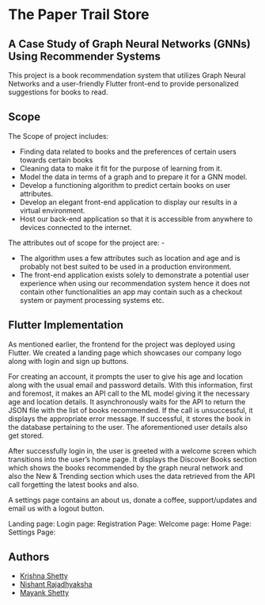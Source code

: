 # The Paper Trail Store

## A Case Study of Graph Neural Networks (GNNs) Using Recommender Systems
This project is a book recommendation system that utilizes Graph Neural Networks and a user-friendly Flutter front-end to provide personalized suggestions for books to read.

## Scope
The Scope of project includes: 
- Finding data related to books and the preferences of certain users towards certain books
- Cleaning data to make it fit for the purpose of learning from it.
- Model the data in terms of a graph and to prepare it for a GNN model.
- Develop a functioning algorithm to predict certain books on user attributes.
- Develop an elegant front-end application to display our results in a virtual environment.
- Host our back-end application so that it is accessible from anywhere to devices connected to the internet.

The attributes out of scope for the project are: -
- The algorithm uses a few attributes such as location and age and is probably not best suited to be used in a production environment.
- The front-end application exists solely to demonstrate a potential user experience when using our recommendation system hence it does not contain other functionalities an app may contain such as a checkout system or payment processing systems etc.

## Flutter Implementation
As mentioned earlier, the frontend for the project was deployed using Flutter. We created a landing page which showcases our company logo along with login and sign up buttons. 

For creating an account, it prompts the user to give his age and location along with the usual email and password details. With this information, first and foremost, it makes an API call to the ML model giving it the necessary age and location details. It asynchronously waits for the API to return the JSON file with the list of books recommended. If the call is unsuccessful, it displays the appropriate error message. If successful, it stores the book in the database pertaining to the user. The aforementioned user details also get stored. 

After successfully login in, the user is greeted with a welcome screen which transitions into the user’s home page. It displays the Discover Books section which shows the books recommended by the graph neural network and also the New & Trending section which uses the data retrieved from the API call forgetting the latest books and also. 

A settings page contains an about us, donate a coffee, support/updates and email us with a logout button.
 
Landing page:
Login page:
Registration Page:
Welcome page:
Home Page:
Settings Page:
 
## Authors
* [Krishna Shetty](https://github.com/krishna-shetty)
* [Nishant Rajadhyaksha](https://github.com/nishant42491)
* [Mayank Shetty](https://www.linkedin.com/in/mayank-shetty-a79524249)
